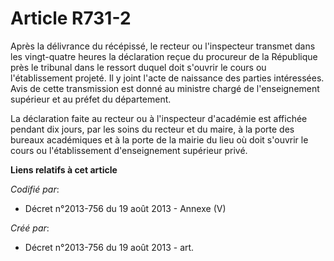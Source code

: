 # Article R731-2

Après la délivrance du récépissé, le recteur ou l'inspecteur transmet dans les vingt-quatre heures la déclaration reçue du
procureur de la République près le tribunal dans le ressort duquel doit s'ouvrir le cours ou l'établissement projeté. Il y
joint l'acte de naissance des parties intéressées. Avis de cette transmission est donné au ministre chargé de l'enseignement
supérieur et au préfet du département.

La déclaration faite au recteur ou à l'inspecteur d'académie est affichée pendant dix jours, par les soins du recteur et du
maire, à la porte des bureaux académiques et à la porte de la mairie du lieu où doit s'ouvrir le cours ou l'établissement
d'enseignement supérieur privé.

**Liens relatifs à cet article**

_Codifié par_:

  - Décret n°2013-756 du 19 août 2013 -  Annexe (V)

_Créé par_:

  - Décret n°2013-756 du 19 août 2013 - art.
